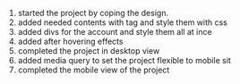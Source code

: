 1. started the project by coping the design.
2. added needed contents with tag and style them with css
3. added divs for the account and style them all at ince
4. added after hovering effects
5. completed the project in desktop view
6. added media query to set the project flexible to mobile sit
7. completed the mobile view of the project